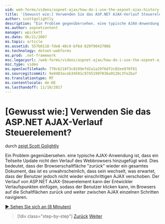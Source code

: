 ```yaml
---
uid: web-forms/videos/aspnet-ajax/how-do-i-use-the-aspnet-ajax-history-control
title: '[Gewusst wie:] Verwenden Sie das ASP.NET AJAX-Verlauf Steuerelement? | Microsoft-Dokumentation'
author: scottgolightly
description: "Ein Problem gegenübersehen. eine typische AJAX-Anwendung ist, dass ein Teilseite Update nicht den Verlauf des Webbrowsers hinzugefügt wird. Dies bedeutet, dass der Browser b..."
ms.author: aspnetcontent
manager: wpickett
ms.date: 06/21/2007
ms.topic: article
ms.assetid: 557b0118-fde8-48c9-bf6d-829f9043706b
ms.technology: dotnet-webforms
ms.prod: .net-framework
msc.legacyurl: /web-forms/videos/aspnet-ajax/how-do-i-use-the-aspnet-ajax-history-control
msc.type: video
ms.openlocfilehash: 770c6218f3c8199efd2a1a29f6df2c02ee970f81
ms.sourcegitcommit: 9a9483aceb34591c97451997036a9120c3fe2baf
ms.translationtype: MT
ms.contentlocale: de-DE
ms.lasthandoff: 11/10/2017
---
```

<a name="how-do-i-use-the-aspnet-ajax-history-control"></a>[Gewusst wie:] Verwenden Sie das ASP.NET AJAX-Verlauf Steuerelement?
====================
durch [zeigt Scott Golightly](https://github.com/scottgolightly)

Ein Problem gegenübersehen. eine typische AJAX-Anwendung ist, dass ein Teilseite Update nicht den Verlauf des Webbrowsers hinzugefügt wird. Dies bedeutet, dass der Browserschaltfläche "zurück" wieder ein gesamtes Dokument, das ist es unwahrscheinlich, dass sein wechselt, was erwartet, dass der Benutzer jedoch nicht wieder einschrittigen AJAX verschoben. Der Verlauf von ASP.NET AJAX-Steuerelement kann der Entwickler Verlaufspunkten einfügen, sodass der Benutzer klicken kann, im Browsers auf die Schaltflächen zurück und weiter zwischen AJAX einzelnen Schritten navigieren.

[&#9654; Sehen Sie sich an (8 Minuten)](https://channel9.msdn.com/Blogs/ASP-NET-Site-Videos/how-do-i-use-the-aspnet-ajax-history-control)

>[!div class="step-by-step"]
[Zurück](how-do-i-use-the-aspnet-ajax-updateprogress-control.md)
[Weiter](how-do-i-implement-the-ajax-after-processing-pattern.md)
